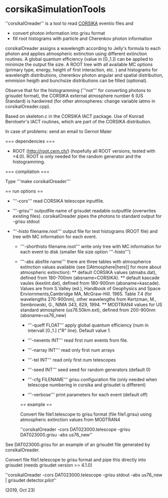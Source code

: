 # corsikaSimulationTools

''corsikaIOreader'' is a tool to read [CORSIKA](https://www.ikp.kit.edu/corsika/index.php) eventio files and 

* convert photon information into grisu format
* fill root histograms with particle and Cherenkov photon information

corsikaIOreader assigns a wavelength according to Jelly's formula to each photon and applies atmospheric extinction using different extinction routines. 
A global quantum efficiency (value in [0.,1.]) can be applied to minimize the output file size.
A ROOT tree with all available MC options (primary type, energy, height of first interaction, etc. ) and
histograms for wavelength distributions, cherenkov photon angular and spatial distribution, emmision heigth and bunchsize 
distributions can be filled (optional).

Observe that for the histogramming ('''not''' for converting photons to grisudet format), the CORSIKA external atmosphere number 6 (US Standard) is hardwired (for other atmospheres: change variable iatmo in corsikaIOreader.cpp).

Based on skeleton.c in the CORSIKA IACT package. Use of Konrad Bernloehr's IACT routines, which are part of the CORSIKA distribution.

In case of problems: send an email to Gernot Maier 

=== dependencies ===

* ROOT (http://root.cern.ch/) (hopefully all ROOT versions, tested with >4.0). ROOT is only needed for the random generator and the histogramming. 

=== compilation ===

Type '''make corsikaIOreader'''

== run options ==

* '''-cors''' read CORSIKA telescope inputfile. 

* '''-grisu'''  outputfile name of grisudet readable outputfile (overwrites existing files). corsikaIOreader pipes the photons to standard output for -grisu stdout

* '''-histo filename.root''' output file for test histograms (ROOT file) and tree with MC information for each event. 
    
    * '''-shorthisto filename.root''' write only tree with MC information for each event to disk (smaller file size option '''-histo''')

    * '''-abs absfile name''' there are three tables with atmospherice extinction values available (see [[Atmosphere|here]] for more about atmospheric extinction):
    ** default CORSIKA values (atmabs.dat), defined from 180-700nm (absname=CORSIKA).
    ** default kascade vaules (kextint.dat), defined from 180-900nm (absname=kascade). Values are from S.Valley (ed.), Handbook of Geophysics and Space Enviornments,Cambridge MA, McGraw-Hill. 1965. Table 7.4 (for wavelengths 270-900nm), other wavelengths from Kertzman, M., Sembrowski, G., NIMA 343, 629, 1994.
    ** MODTRAN4 values for US standard atmosphere (us76.50km.ext), defined from 200-900nm (absname=us76_new)
          
      * '''-queff FLOAT''' apply global quantum efficiency (num in intervall [0.,1.] ("R" line). Default value 1.

      * '''-nevents INT''' read first num events from file. 

      * '''-narray INT''' read only first num arrays

      * '''-tel INT''' read only first num telescopes

      * '''-seed INT''' seed seed for random generators (default 0)

      * '''-cfg FILENAME''' grisu configuration file (only needed when telescope numbering in corsika and grisudet is different)

      * '''-verbose''' print parameters for each event (default off)

      == example ==

      Convert file file1.telescope to grisu format (file file1.grisu) using atmospheric extinction values from MODTRAN4

       ''corsikaIOreader -cors DAT023000.telescope -grisu DAT023000.grisu -abs us76_new''

 See DAT023000.grisu for an example of an grisudet file generated by corsikaIOreader.

 Convert file file1.telescope to grisu format and pipe this directly into grisudet (needs grisudet version >= 4.1.0)

 ''corsikaIOreader -cors DAT023000.telescope -grisu stdout -abs us76_new | grisudet detector.pilot''

 (2019, Oct 23)


